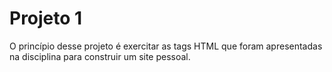 # Projeto 1
O princípio desse projeto é exercitar as tags HTML que foram apresentadas na disciplina para construir um site pessoal.
